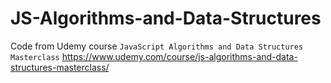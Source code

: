 # JS-Algorithms-and-Data-Structures

Code from Udemy course `JavaScript Algorithms and Data Structures Masterclass` https://www.udemy.com/course/js-algorithms-and-data-structures-masterclass/
